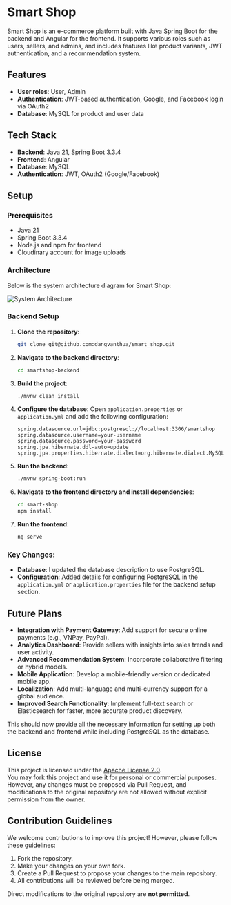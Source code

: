 
# Smart Shop

Smart Shop is an e-commerce platform built with Java Spring Boot for the backend and Angular for the frontend. It supports various roles such as users, sellers, and admins, and includes features like product variants, JWT authentication, and a recommendation system.

## Features

- **User roles**: User, Admin
- **Authentication**: JWT-based authentication, Google, and Facebook login via OAuth2
- **Database**: MySQL for product and user data

## Tech Stack

- **Backend**: Java 21, Spring Boot 3.3.4
- **Frontend**: Angular
- **Database**: MySQL
- **Authentication**: JWT, OAuth2 (Google/Facebook)

## Setup

### Prerequisites

- Java 21
- Spring Boot 3.3.4
- Node.js and npm for frontend
- Cloudinary account for image uploads

### Architecture

Below is the system architecture diagram for Smart Shop:

![System Architecture](https://drive.google.com/uc?id=1F6FMY3ujxrV2JxN0G02VVEZMSXjB56xA)


### Backend Setup

1. **Clone the repository**:
   ```bash
   git clone git@github.com:dangvanthua/smart_shop.git
   ```

2. **Navigate to the backend directory**:
   ```bash
   cd smartshop-backend
   ```

3. **Build the project**:
   ```bash
   ./mvnw clean install
   ```

4. **Configure the database**: 
   Open `application.properties` or `application.yml` and add the following configuration:
   ```properties
   spring.datasource.url=jdbc:postgresql://localhost:3306/smartshop
   spring.datasource.username=your-username
   spring.datasource.password=your-password
   spring.jpa.hibernate.ddl-auto=update
   spring.jpa.properties.hibernate.dialect=org.hibernate.dialect.MySQL5Dialect
   ```

5. **Run the backend**:
   ```bash
   ./mvnw spring-boot:run
   ```

6. **Navigate to the frontend directory and install dependencies**:
   ```bash
   cd smart-shop
   npm install
   ```

7. **Run the frontend**:
   ```bash
   ng serve
   ```

### Key Changes:
- **Database**: I updated the database description to use PostgreSQL.
- **Configuration**: Added details for configuring PostgreSQL in the `application.yml` or `application.properties` file for the backend setup section.

## Future Plans

- **Integration with Payment Gateway**: Add support for secure online payments (e.g., VNPay, PayPal).
- **Analytics Dashboard**: Provide sellers with insights into sales trends and user activity.
- **Advanced Recommendation System**: Incorporate collaborative filtering or hybrid models.
- **Mobile Application**: Develop a mobile-friendly version or dedicated mobile app.
- **Localization**: Add multi-language and multi-currency support for a global audience.
- **Improved Search Functionality**: Implement full-text search or Elasticsearch for faster, more accurate product discovery.


This should now provide all the necessary information for setting up both the backend and frontend while including PostgreSQL as the database.

## License

This project is licensed under the [Apache License 2.0](LICENSE).  
You may fork this project and use it for personal or commercial purposes. However, any changes must be proposed via Pull Request, and modifications to the original repository are not allowed without explicit permission from the owner.

## Contribution Guidelines

We welcome contributions to improve this project! However, please follow these guidelines:
1. Fork the repository.
2. Make your changes on your own fork.
3. Create a Pull Request to propose your changes to the main repository.
4. All contributions will be reviewed before being merged.

Direct modifications to the original repository are **not permitted**.
